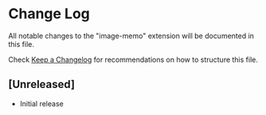 # Change Log

All notable changes to the "image-memo" extension will be documented in this file.

Check [Keep a Changelog](http://keepachangelog.com/) for recommendations on how to structure this file.

## [Unreleased]

- Initial release